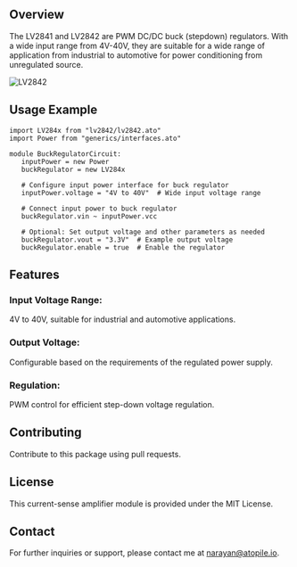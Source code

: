 ## Overview

The LV2841 and LV2842 are PWM DC/DC buck (stepdown) regulators. With a wide input range from 4V-40V, they are suitable for a wide range of application from industrial to automotive for power conditioning from unregulated source.

![LV2842](https://firebasestorage.googleapis.com/v0/b/atopile.appspot.com/o/lv2842xlvddcr.png?alt=media&token=5e136803-662d-49ba-821d-12c19738b427 "LV2842")

## Usage Example

```
import LV284x from "lv2842/lv2842.ato"
import Power from "generics/interfaces.ato"

module BuckRegulatorCircuit:
   inputPower = new Power
   buckRegulator = new LV284x
   
   # Configure input power interface for buck regulator
   inputPower.voltage = "4V to 40V"  # Wide input voltage range
   
   # Connect input power to buck regulator
   buckRegulator.vin ~ inputPower.vcc
   
   # Optional: Set output voltage and other parameters as needed
   buckRegulator.vout = "3.3V"  # Example output voltage
   buckRegulator.enable = true  # Enable the regulator

```

## Features

### Input Voltage Range: 
4V to 40V, suitable for industrial and automotive applications.

### Output Voltage: 
Configurable based on the requirements of the regulated power supply.

### Regulation: 
PWM control for efficient step-down voltage regulation.

## Contributing
Contribute to this package using pull requests.

## License
This current-sense amplifier module is provided under the MIT License.

## Contact
For further inquiries or support, please contact me at narayan@atopile.io.




